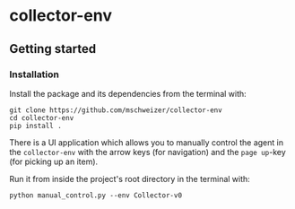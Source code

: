 # collector-env

## Getting started
### Installation
Install the package and its dependencies from the terminal with:
```
git clone https://github.com/mschweizer/collector-env
cd collector-env
pip install .
```
There is a UI application which allows you to manually control the agent in the `collector-env` with the arrow keys 
(for navigation) and the `page up`-key (for picking up an item).

Run it from inside the project's root directory in the terminal with:
```
python manual_control.py --env Collector-v0
```